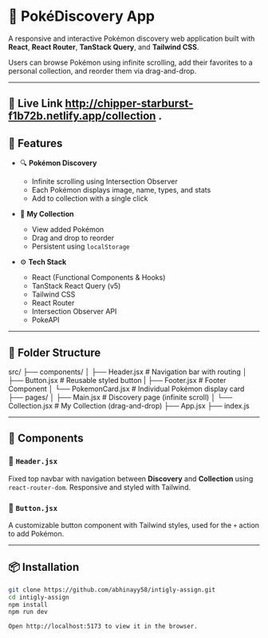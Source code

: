 # 🧩 PokéDiscovery App

A responsive and interactive Pokémon discovery web application built with **React**, **React Router**, **TanStack Query**, and **Tailwind CSS**.

Users can browse Pokémon using infinite scrolling, add their favorites to a personal collection, and reorder them via drag-and-drop.

---

## 🚀 Live  Link  http://chipper-starburst-f1b72b.netlify.app/collection .

## 🚀 Features

- 🔍 **Pokémon Discovery**
  - Infinite scrolling using Intersection Observer
  - Each Pokémon displays image, name, types, and stats
  - Add to collection with a single click

- 📁 **My Collection**
  - View added Pokémon
  - Drag and drop to reorder
  - Persistent using `localStorage`

- ⚙️ **Tech Stack**
  - React (Functional Components & Hooks)
  - TanStack React Query (v5)
  - Tailwind CSS
  - React Router
  - Intersection Observer API
  - PokeAPI

---

## 📁 Folder Structure

src/
├── components/
│ ├── Header.jsx # Navigation bar with routing
│ ├── Button.jsx # Reusable styled button
| ├── Footer.jsx # Footer Component
│ └── PokemonCard.jsx # Individual Pokémon display card
├── pages/
│ ├── Main.jsx # Discovery page (infinite scroll)
│ └── Collection.jsx # My Collection (drag-and-drop)
├── App.jsx
├── index.js



---

## 🧱 Components

### 🔹 `Header.jsx`
Fixed top navbar with navigation between **Discovery** and **Collection** using `react-router-dom`. Responsive and styled with Tailwind.

### 🔹 `Button.jsx`
A customizable button component with Tailwind styles, used for the `+` action to add Pokémon.

---

## 📦 Installation

```bash
git clone https://github.com/abhinayy58/intigly-assign.git
cd intigly-assign
npm install
npm run dev

Open http://localhost:5173 to view it in the browser.


